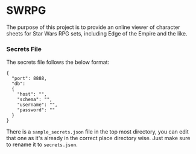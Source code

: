 # SWRPG
The purpose of this project is to provide an online viewer of character sheets for Star Wars RPG sets, including Edge of the Empire and the like.


### Secrets File
The secrets file follows the below format:
```
{
  "port": 8888,
  "db":
  {
    "host": "",
    "schema": "",
    "username": "",
    "password": ""
  }
}
```
There is a `sample_secrets.json` file in the top most directory, you can edit that one as it's already in the correct place directory wise. Just make sure to rename it to `secrets.json`.